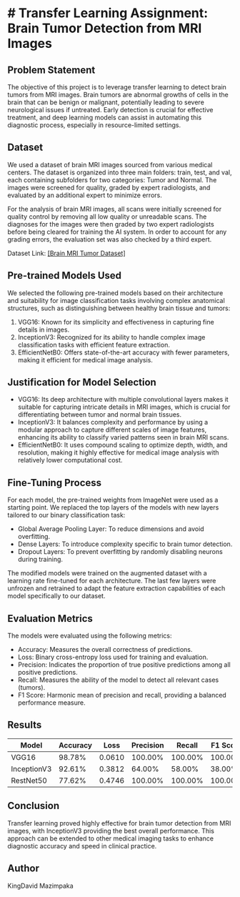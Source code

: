 # # Transfer Learning Assignment: Brain Tumor Detection from MRI Images

## Problem Statement
The objective of this project is to leverage transfer learning to detect brain tumors from MRI images. Brain tumors are abnormal growths of cells in the brain that can be benign or malignant, potentially leading to severe neurological issues if untreated. Early detection is crucial for effective treatment, and deep learning models can assist in automating this diagnostic process, especially in resource-limited settings.

## Dataset
We used a dataset of brain MRI images sourced from various medical centers. The dataset is organized into three main folders: train, test, and val, each containing subfolders for two categories: Tumor and Normal. The images were screened for quality, graded by expert radiologists, and evaluated by an additional expert to minimize errors.

For the analysis of brain MRI images, all scans were initially screened for quality control by removing all low quality or unreadable scans. The diagnoses for the images were then graded by two expert radiologists before being cleared for training the AI system. In order to account for any grading errors, the evaluation set was also checked by a third expert.

Dataset Link: [[Brain MRI Tumor Dataset]](https://www.kaggle.com/datasets/preetviradiya/brian-tumor-dataset)

## Pre-trained Models Used
We selected the following pre-trained models based on their architecture and suitability for image classification tasks involving complex anatomical structures, such as distinguishing between healthy brain tissue and tumors:

1. VGG16: Known for its simplicity and effectiveness in capturing fine details in images.
2. InceptionV3: Recognized for its ability to handle complex image classification tasks with efficient feature extraction.
3. EfficientNetB0: Offers state-of-the-art accuracy with fewer parameters, making it efficient for medical image analysis.

## Justification for Model Selection
- VGG16: Its deep architecture with multiple convolutional layers makes it suitable for capturing intricate details in MRI images, which is crucial for differentiating between tumor and normal brain tissues.
- InceptionV3: It balances complexity and performance by using a modular approach to capture different scales of image features, enhancing its ability to classify varied patterns seen in brain MRI scans.
- EfficientNetB0: It uses compound scaling to optimize depth, width, and resolution, making it highly effective for medical image analysis with relatively lower computational cost.

## Fine-Tuning Process
For each model, the pre-trained weights from ImageNet were used as a starting point. We replaced the top layers of the models with new layers tailored to our binary classification task:

- Global Average Pooling Layer: To reduce dimensions and avoid overfitting.
- Dense Layers: To introduce complexity specific to brain tumor detection.
- Dropout Layers: To prevent overfitting by randomly disabling neurons during training.

The modified models were trained on the augmented dataset with a learning rate fine-tuned for each architecture. The last few layers were unfrozen and retrained to adapt the feature extraction capabilities of each model specifically to our dataset.

## Evaluation Metrics
The models were evaluated using the following metrics:

- Accuracy: Measures the overall correctness of predictions.
- Loss: Binary cross-entropy loss used for training and evaluation.
- Precision: Indicates the proportion of true positive predictions among all positive predictions.
- Recall: Measures the ability of the model to detect all relevant cases (tumors).
- F1 Score: Harmonic mean of precision and recall, providing a balanced performance measure.

## Results
| Model         | Accuracy | Loss   | Precision | Recall | F1 Score |
|---------------|----------|--------|-----------|--------|----------|
| VGG16         | 98.78%   | 0.0610 | 100.00%    | 100.00% | 100.00%   |
| InceptionV3   | 92.61%   | 0.3812 | 64.00%    | 58.00% | 38.00%   |
| RestNet50     | 77.62%   | 0.4746 | 100.00%    | 100.00% | 100.00%   |

## Conclusion
Transfer learning proved highly effective for brain tumor detection from MRI images, with InceptionV3 providing the best overall performance. This approach can be extended to other medical imaging tasks to enhance diagnostic accuracy and speed in clinical practice.

## Author
KingDavid Mazimpaka
